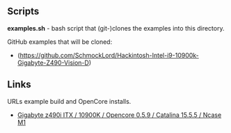 
## Scripts

**examples.sh** - bash script that (git-)clones the examples into this directory.

GitHub examples that will be cloned:
* (https://github.com/SchmockLord/Hackintosh-Intel-i9-10900k-Gigabyte-Z490-Vision-D)

## Links

URLs example build and OpenCore installs.

- [Gigabyte z490i ITX / 10900K / Opencore 0.5.9 / Catalina 15.5.5 / Ncase M1](https://www.tonymacx86.com/threads/gigabyte-z490i-itx-10900k-opencore-0-5-9-catalina-15-5-5-ncase-m1.299195/)


